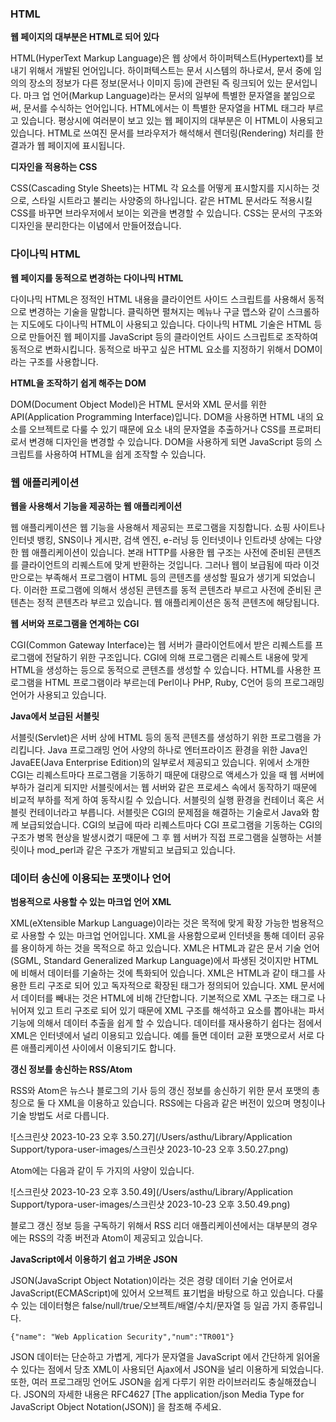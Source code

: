 ### HTML

**웹 페이지의 대부분은 HTML로 되어 있다**

HTML(HyperText Markup Language)은 웹 상에서 하이퍼텍스트(Hypertext)를 보내기 위해서 개발된 언어입니다. 하이퍼텍스트는 문서 시스템의 하나로서, 문서 중에 임의의 장소의 정보가 다른 정보(문서나 이미지 등)에 관련된 즉 링크되어 있는 문서입니다. 마크 업 언어(Markup Language)라는 문서의 일부에 특별한 문자열을 붙임으로써, 문서를 수식하는 언어입니다. HTML에서는 이 특별한 문자열을 HTML 태그라 부르고 있습니다. 평상시에 여러분이 보고 있는 웹 페이지의 대부분은 이 HTML이 사용되고 있습니다. HTML로 쓰여진 문서를 브라우저가 해석해서 렌더링(Rendering) 처리를 한 결과가 웹 페이지에 표시됩니다.

**디자인을 적용하는 CSS**

CSS(Cascading Style Sheets)는 HTML 각 요소를 어떻게 표시할지를 지시하는 것으로, 스타일 시트라고 불리는 사양중의 하나입니다. 같은 HTML 문서라도 적용시킬 CSS를 바꾸면 브라우저에서 보이는 외관을 변경할 수 있습니다. CSS는 문서의 구조와 디자인을 분리한다는 이념에서 만들어졌습니다.

### 다이나믹 HTML

**웹 페이지를 동적으로 변경하는 다이나믹 HTML**

다이나믹 HTML은 정적인 HTML 내용을 클라이언트 사이드 스크립트를 사용해서 동적으로 변경하는 기술을 말합니다. 클릭하면 펼쳐지는 메뉴나 구글 맵스와 같이 스크롤하는 지도에도 다이나믹 HTML이 사용되고 있습니다. 다이나믹 HTML 기술은 HTML 등으로 만들어진 웹 페이지를 JavaScript 등의 클라이언트 사이드 스크립트로 조작하여 동적으로 변화시킵니다. 동적으로 바꾸고 싶은 HTML 요소를 지정하기 위해서 DOM이라는 구조를 사용합니다. 

**HTML을 조작하기 쉽게 해주는 DOM**

DOM(Document Object Model)은 HTML 문서와 XML 문서를 위한 API(Application Programming Interface)입니다. DOM을 사용하면 HTML 내의 요소를 오브젝트로 다룰 수 있기 때문에 요소 내의 문자열을 추출하거나 CSS를 프로퍼티로서 변경해 디자인을 변경할 수 있습니다. DOM을 사용하게 되면 JavaScript 등의 스크립트를 사용하여 HTML을 쉽게 조작할 수 있습니다.

### 웹 애플리케이션

**웹을 사용해서 기능을 제공하는 웹 애플리케이션**

웹 애플리케이션은 웹 기능을 사용해서 제공되는 프로그램을 지칭합니다. 쇼핑 사이트나 인터넷 뱅킹, SNS이나 게시판, 검색 엔진, e-러닝 등 인터넷이나 인트라넷 상에는 다양한 웹 애플리케이션이 있습니다. 본래 HTTP를 사용한 웹 구조는 사전에 준비된 콘텐츠를 클라이언트의 리퀘스트에 맞게 반환하는 것입니다. 그러나 웹이 보급됨에 따라 이것만으로는 부족해서 프로그램이 HTML 등의 콘텐츠를 생성할 필요가 생기게 되었습니다. 이러한 프로그램에 의해서 생성된 콘텐츠를 동적 콘텐츠라 부르고 사전에 준비된 콘텐츤는 정적 콘텐츠라 부르고 있습니다. 웹 애플리케이션은 동적 콘텐츠에 해당됩니다.

**웹 서버와 프로그램을 연계하는 CGI**

CGI(Common Gateway Interface)는 웹 서버가 클라이언트에서 받은 리퀘스트를 프로그램에 전달하기 위한 구조입니다. CGI에 의해 프로그램은 리퀘스트 내용에 맞게 HTML을 생성하는 등으로 동적으로 콘텐츠를 생성할 수 있습니다. HTML를 사용한 프로그램을 HTML 프로그램이라 부르는데 Perl이나 PHP, Ruby, C언어 등의 프로그래밍 언어가 사용되고 있습니다.

**Java에서 보급된 서블릿**

서블릿(Servlet)은 서버 상에 HTML 등의 동적 콘텐츠를 생성하기 위한 프로그램을 가리킵니다. Java 프로그래밍 언어 사양의 하나로 엔터프라이즈 환경을 위한 Java인 JavaEE(Java Enterprise Edition)의 일부로서 제공되고 있습니다. 위에서 소개한 CGI는 리퀘스트마다 프로그램을 기동하기 때문에 대량으로 액세스가 있을 때 웹 서버에 부하가 걸리게 되지만 서블릿에서는 웹 서버와 같은 프로세스 속에서 동작하기 때문에 비교적 부하를 적게 하여 동작시킬 수 있습니다. 서블릿의 실행 환경을 컨테이너 혹은 서블릿 컨테이너라고 부릅니다. 서블릿은 CGI의 문제점을 해결하는 기술로서 Java와 함께 보급되었습니다. CGI의 보급에 따라 리퀘스트마다 CGI 프로그램을 기동하는 CGI의 구조가 병목 현상을 발생시켰기 때문에 그 후 웹 서버가 직접 프로그램을 실행하는 서블릿이나 mod_perl과 같은 구조가 개발되고 보급되고 있습니다.

### 데이터 송신에 이용되는 포맷이나 언어

**범용적으로 사용할 수 있는 마크업 언어 XML**

XML(eXtensible Markup Language)이라는 것은 목적에 맞게 확장 가능한 범용적으로 사용할 수 있는 마크업 언어입니다. XML을 사용함으로써 인터넷을 통해 데이터 공유를 용이하게 하는 것을 목적으로 하고 있습니다. XML은 HTML과 같은 문서 기술 언어(SGML, Standard Generalized Markup Language)에서 파생된 것이지만 HTML에 비해서 데이터를 기술하는 것에 특화되어 있습니다. XML은 HTML과 같이 태그를 사용한 트리 구조로 되어 있고 독자적으로 확장된 태그가 정의되어 있습니다. XML 문서에서 데이터를 빼내는 것은 HTML에 비해 간단합니다. 기본적으로 XML 구조는 태그로 나뉘어져 있고 트리 구조로 되어 있기 때문에 XML 구조를 해석하고 요소를 뽑아내는 파서 기능에 의해서 데이터 추출을 쉽게 할 수 있습니다. 데이터를 재사용하기 쉽다는 점에서 XML은 인터넷에서 널리 이용되고 있습니다. 예를 들면 데이터 교환 포맷으로서 서로 다른 애플리케이션 사이에서 이용되기도 합니다.

**갱신 정보를 송신하는 RSS/Atom**

RSS와 Atom은 뉴스나 블로그의 기사 등의 갱신 정보를 송신하기 위한 문서 포맷의 총칭으로 둘 다 XML을 이용하고 있습니다. RSS에는 다음과 같은 버전이 있으며 명칭이나 기술 방법도 서로 다릅니다.

![스크린샷 2023-10-23 오후 3.50.27](/Users/asthu/Library/Application Support/typora-user-images/스크린샷 2023-10-23 오후 3.50.27.png)

Atom에는 다음과 같이 두 가지의 사양이 있습니다.

![스크린샷 2023-10-23 오후 3.50.49](/Users/asthu/Library/Application Support/typora-user-images/스크린샷 2023-10-23 오후 3.50.49.png)

블로그 갱신 정보 등을 구독하기 위해서 RSS 리더 애플리케이션에서는 대부분의 경우에는 RSS의 각종 버전과 Atom이 제공되고 있습니다.

**JavaScript에서 이용하기 쉽고 가벼운 JSON**

JSON(JavaScript Object Notation)이라는 것은 경량 데이터 기술 언어로서 JavaScript(ECMAScript)에 있어서 오브젝트 표기법을 바탕으로 하고 있습니다. 다룰 수 있는 데이터형은 false/null/true/오브젝트/배열/수치/문자열 등 일곱 가지 종류입니다.

```
{"name": "Web Application Security","num":"TR001"}
```

JSON 데이터는 단순하고 가볍게, 게다가 문자열을 JavaScript 에서 간단하게 읽어올 수 있다는 점에서 당초 XML이 사용되던 Ajax에서 JSON을 널리 이용하게 되었습니다. 또한, 여러 프로그래밍 언어도 JSON을 쉽게 다루기 위한 라이브러리도 충실해졌습니다. JSON의 자세한 내용은 RFC4627 [The application/json Media Type for JavaScript Object Notation(JSON)] 을 참조해 주세요.